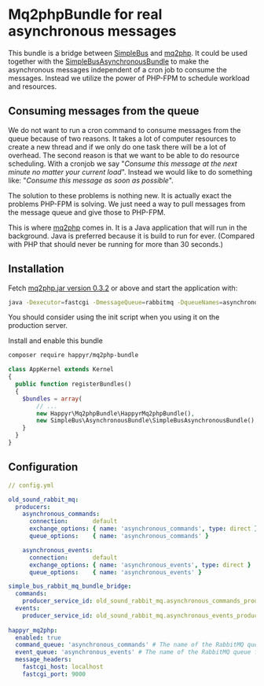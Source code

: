 # Mq2phpBundle for real asynchronous messages

This bundle is a bridge between [SimpleBus](http://simplebus.github.io/MessageBus/) and [mq2php](https://github.com/Happyr/mq2php). 
It could be used together with the [SimpleBusAsynchronousBundle](http://simplebus.github.io/AsynchronousBundle/doc/getting_started.html)
to make the asynchronous messages independent of a cron job to consume the messages. Instead we utilize the 
power of PHP-FPM to schedule workload and resources. 

## Consuming messages from the queue

We do not want to run a cron command to consume messages from the queue because of two reasons. It takes a lot of 
computer resources to create a new thread and if we only do one task there will be a lot of overhead. The second reason
is that we want to be able to do resource scheduling. With a cronjob we say "*Consume this message at the next minute no
matter your current load*". Instead we would like to do something like: "*Consume this message as soon as possible*".

The solution to these problems is nothing new. It is actually exact the problems PHP-FPM is solving. We just need a way to 
pull messages from the message queue and give those to PHP-FPM. 

This is where [mq2php](https://github.com/Happyr/mq2php) comes in. It is a Java application that will run in the 
background. Java is preferred because it is build to run for ever. (Compared with PHP that should never be running for
 more than 30 seconds.)

## Installation

Fetch [mq2php.jar version 0.3.2](https://github.com/Happyr/mq2php/releases/download/0.3.2/mq2php-0.3.2.jar) or above and 
start the application with: 
```bash
java -Dexecutor=fastcgi -DmessageQueue=rabbitmq -DqueueNames=asynchronous_commands,asynchronous_events -jar mq2php.jar
```

You should consider using the init script when you using it on the production server. 

Install and enable this bundle

```bash
composer require happyr/mq2php-bundle
```

```php
class AppKernel extends Kernel
{
  public function registerBundles()
  {
    $bundles = array(
        // ...
        new Happyr\Mq2phpBundle\HappyrMq2phpBundle(),
        new SimpleBus\AsynchronousBundle\SimpleBusAsynchronousBundle(),
    }
  }
}
```

## Configuration

```yaml
// config.yml

old_sound_rabbit_mq:
  producers:
    asynchronous_commands:
      connection:       default
      exchange_options: { name: 'asynchronous_commands', type: direct }
      queue_options:    { name: 'asynchronous_commands' }

    asynchronous_events:
      connection:       default
      exchange_options: { name: 'asynchronous_events', type: direct }
      queue_options:    { name: 'asynchronous_events' }

simple_bus_rabbit_mq_bundle_bridge:
  commands:
    producer_service_id: old_sound_rabbit_mq.asynchronous_commands_producer
  events:
    producer_service_id: old_sound_rabbit_mq.asynchronous_events_producer
    
happyr_mq2php:
  enabled: true
  command_queue: 'asynchronous_commands' # The name of the RabbitMQ queue for commands
  event_queue: 'asynchronous_events' # The name of the RabbitMQ queue for events
  message_headers: 
    fastcgi_host: localhost
    fastcgi_port: 9000
```    
